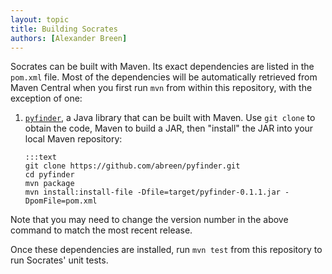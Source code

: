 ```yaml
---
layout: topic
title: Building Socrates
authors: [Alexander Breen]
---
```


Socrates can be built with Maven. Its exact dependencies are listed in
the `pom.xml` file. Most of the dependencies will be automatically retrieved
from Maven Central when you first run `mvn` from within this repository,
with the exception of one:

1.  [`pyfinder`](http://github.com/abreen/pyfinder), a Java library that can
    be built with Maven. Use `git clone` to obtain the code, Maven to build a
    JAR, then "install" the JAR into your local Maven repository:

        :::text
        git clone https://github.com/abreen/pyfinder.git
        cd pyfinder
        mvn package
        mvn install:install-file -Dfile=target/pyfinder-0.1.1.jar -DpomFile=pom.xml

Note that you may need to change the version number in the above command to
match the most recent release.

Once these dependencies are installed, run `mvn test` from this repository
to run Socrates' unit tests.

